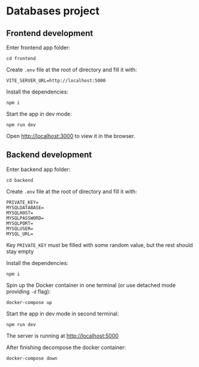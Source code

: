 # Databases project

## Frontend development

Enter frontend app folder:

`cd frontend`

Create `.env` file at the root of directory and fill it with:

```
VITE_SERVER_URL=http://localhost:5000
```

Install the dependencies:

`npm i`

Start the app in dev mode:

`npm run dev`

Open [http://localhost:3000](http://localhost:3000) to view it in the browser.

## Backend development

Enter backend app folder:

`cd backend`

Create `.env` file at the root of directory and fill it with:

```
PRIVATE_KEY=
MYSQLDATABASE=
MYSQLHOST=
MYSQLPASSWORD=
MYSQLPORT=
MYSQLUSER=
MYSQL_URL=
```

Key `PRIVATE_KEY` must be filled with some random value, but the rest should stay empty

Install the dependencies:

`npm i`

Spin up the Docker container in one terminal (or use detached mode providing `-d` flag):

`docker-compose up`

Start the app in dev mode in second terminal:

`npm run dev`

The server is running at [http://localhost:5000](http://localhost:5000)

After finishing decompose the docker container:

`docker-compose down`
